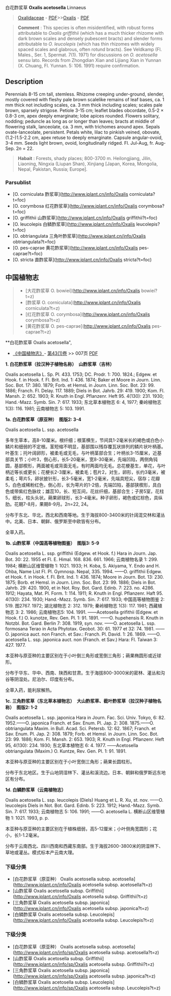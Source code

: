 白花酢浆草 **Oxalis acetosella** Linnaeus

> [Oxalidaceae](http://www.iplant.cn/info/Oxalidaceae?t=foc) - [PDF](http://www.iplant.cn/foc/pdf/Oxalidaceae.pdf)>>[Oxalis](http://www.iplant.cn/info/Oxalis?t=foc) - [PDF](http://www.iplant.cn/foc/pdf/Oxalis.pdf)

> **Comment** : 
> This species is often misidentified, with robust forms attributable to *Oxalis griffithii* (which has a much thicker rhizome with dark brown scales and densely pubescent bracts) and slender forms attributable to *O. leucolepis* (which has thin rhizomes with widely spaced scales and glabrous, often rotund bracts). See Veldkamp (Fl. Males., Ser. 1, Spermat. 7(1). 1971) for discussions on *O. acetosella* sensu lato. Records from Zhongdian Xian and Lijiang Xian in Yunnan (X. Chuang, Fl. Yunnan. 5: 106. 1991) require confirmation.

## Description

Perennials 8-15 cm tall, stemless. Rhizome creeping under-ground, slender, mostly covered with fleshy pale brown scalelike remains of leaf bases, ca. 1 mm thick not including scales, ca. 3 mm thick including scales; scales pale brown, sparsely strigose. Petiole 3-15 cm; leaflet blades obcordate, 0.5-2 × 0.8-3 cm, apex deeply emarginate; lobe apices rounded. Flowers solitary, nodding; peduncle as long as or longer than leaves; bracts at middle of flowering stalk, lanceolate, ca. 3 mm, with trichomes around apex. Sepals ovate-lanceolate, persistent. Petals white, lilac to pinkish veined, obovate, (1.2-)1.5-2.2 cm, apex retuse to deeply emarginate. Capsule angular-ovoid, 3-4 mm. Seeds light brown, ovoid, longitudinally ridged. Fl. Jul-Aug, fr. Aug-Sep. 2*n* = 22.

> **Habait** : 
> Forests, shady places; 800-3700 m. Heilongjiang, Jilin, Liaoning, Ningxia (Liupan Shan), Xinjiang [Japan, Korea, Mongolia, Nepal, Pakistan, Russia; Europe].

### Parsublist

* [O.  corniculata  酢浆草](http://www.iplant.cn/info/Oxalis corniculata?t=foc)
* [O.  corymbosa  红花酢浆草](http://www.iplant.cn/info/Oxalis corymbosa?t=foc)
* [O.  griffithii  山酢浆草](http://www.iplant.cn/info/Oxalis griffithii?t=foc)
* [O.  leucolepis  白鳞酢浆草](http://www.iplant.cn/info/Oxalis leucolepis?t=foc)
* [O.  obtriangulata  三角叶酢浆草](http://www.iplant.cn/info/Oxalis obtriangulata?t=foc)
* [O.  pes-caprae  黄花酢浆草](http://www.iplant.cn/info/Oxalis pes-caprae?t=foc)
* [O.  stricta  直酢浆草](http://www.iplant.cn/info/Oxalis stricta?t=foc)

## 中国植物志

> * [大花酢浆草  O.  bowiei](http://www.iplant.cn/info/Oxalis bowiei?t=z)
> * [酢浆草  O.  corniculata](http://www.iplant.cn/info/Oxalis corniculata?t=z)
> * [红花酢浆草  O.  corymbosa](http://www.iplant.cn/info/Oxalis corymbosa?t=z)
> * [黄花酢浆草  O.  pes-caprae](http://www.iplant.cn/info/Oxalis pes-caprae?t=z)

**白花酢浆草 Oxalis acetosella",

* [《中国植物志》](http://www.iplant.cn/frps)- [第43(1)卷](http://www.iplant.cn/frps/vol/43(1)) >> 007页 [PDF](http://www.iplant.cn/frps/pdf/43(1)/007.PDF)

**1. 白花酢浆草（拉汉种子植物名称）　山酢浆草（吉林）**

Oxalis acetosella L. Sp. Pl. 433. 1753; DC. Prodr. 1: 700. 1824.; Edgew. et Hook. f. in Hook. f. Fl. Brit. Ind. 1: 436. 1874; Baker et Moore in Journ. Linn. Soc. Bot. 17: 380. 1879; Forb. et HemsL in Journ. Linn. Soc. Bot. 23: 99. 1886; Franch. Fl. Delay. 117. 1889; Diels in Bot. Jahrb. 29: 419. 1900; Kom. Fl. Mansh. 2: 652. 1903; R. Knuth in Engl. Pflanzenr. Heft 95. 4(130): 231. 1930; Hand.-Mazz. Symb. Sin. 7: 617. 1933; 东北草本植物志 6: 4, 1977; 秦岭植物志 1(3): 116. 1981; 云南植物志 5: 103. 1991.

**1a. 白花酢浆草（原亚种）　图版2: 3-4**

Oxalis acetosella L. ssp. acetosella

多年生草本，高8-10厘米。根纤细；根茎横生，节间具1-2毫米长的褐色或白色小鳞片和细弱的不定根。茎短缩不明显，基部围以残存覆瓦状排列的鳞片状叶柄基。叶基生；托叶阔卵形，被柔毛或无毛，与叶柄茎部合生；叶柄长3-15厘米，近基部具关节；小叶3，倒心形，长5-20毫米，宽8-30毫米，先端凹陷，两侧角钝圆，基部楔形，两面被毛或背面无毛，有时两面均无毛。总花梗基生，单花，与叶柄近等长或更长；花梗长2-3厘米，被柔毛；苞片2，对生，卵形，长约3毫米，被柔毛；萼片5，卵状披针形，长3-5毫米，宽1-2毫米，先端具短尖，宿存；花瓣5，白色或稀粉红色，倒心形，长为萼片的1-2倍，先端凹陷，基部狭楔形，具白色或带紫红色脉纹；雄蕊10，长、短互间，花丝纤细，基部合生；子房5室，花柱5，细长，柱头头状。蒴果卵球形，长3-4毫米。种子卵形，褐色或红棕色，具纵肋。花期7-8月，果期8-9月。2n=22, 24。

分布于东北、华北，西北和西南等地。生于海拔800-3400米的针阔混交林和灌丛中。北美、日本、朝鲜、俄罗斯至中欧皆有分布。

全草入药。

**1b. 山酢浆草（中国高等植物图鉴）　图版3: 5-9**

Oxalis acetosella L. ssp. griffithii (Edgew. et Hook. f.) Hara in Journ. Jap. Bot. 30: 22. 1955 et Fl. E. Himal. 168. 836. 661. 1966; 云南植物名录 1: 299. 1984; 横断山区维管植物 1: 1021. 1933; H. Koba, S. Akiyama, Y. Endo and H. Ohba, Name List Fl. Pl. Gymnosp. Nepal, 335. 1994. ——O. griffithii Edgew. et Hook. f. in Hook. f. Fl. Brit. Ind. 1: 436. 1874; Moore in Journ. Bot. 13: 230. 1875; Borb. et Hemsl. in Journ. Linn. Soc. Bot. 23: 99. 1886; Diels in Bot. Jahrb. 29: 420. 1900, et in Not. Roy. Bot. Gard. Edinb. 7: 223. no. 4286. 1912; Hayata, Mat. Pl. Form. 1: 114. 1911; R. Knuth in Engl. Pflanzenr. Haft 95. 4(130): 234. 1930; Hand.-Mazz. Symb. Sin. 7: 617. 1933; 中国高等植物图鉴 2: 519. 图2767. 1972; 湖北植物志 2: 312. 1979; 秦岭植物志 1(3): 117. 1981; 西藏植物志 3: 2. 1986; 云南植物志5: 104. 1991. ——Acetosella grifithii (Edgew. et Hook. f.) O. kunotze, Rev. Gen. Pl. 1: 91. 1891. ——O. hupehensis R. Knuth in Notzbl. Bot. Gard. Berlin 7: 308. 1919, syn. nov. ——O. acetosella L. ssp. formosana Terao in Acta Phytotax. Geobot. 30: 61. 1977 et 32: 74. 1981. ——O. japonica auct. non Franch. et Sav.: Franch. Pl. David. 1: 26. 1869. ——O. acetosella L. ssp. japonica auct. non (Franch. et Sav.) Hara: Fl. Taiwan 3: 427. 1977.

本亚种与原亚种的主要区别在于小叶倒三角形或宽倒三角形；蒴果椭圆形或近球形。

分布于华东、华中、西南、陕西和甘肃。生于海拔800-3000米的密林、灌丛和沟谷等阴湿处。尼泊尔、印度有分布。

全草入药，能利尿解热。

**1c. 三角酢浆草（东北草本植物志）　大山酢浆草、截叶酢浆草（拉汉种子植物名称）　图版2: 1-2**

Oxalis acetosella L. ssp. japonica Hara in Journ. Fac. Sci. Univ. Tokyo, 6: 82. 1952.——O. japonica Franch. et Sav. Enum. Pl. Jap. 2: 308. 1875.——O. obtriangulata Maxim. in Bull. Acad. Sci. Petersb. 12: 62. 1867; Franch. et Sav. Enum. Pl. Jap. 2: 308. 1879; Forb. et Hemsl. in Journ. Linn. Soc. Bot. 23: 99. 1886; Kom. Fl. Mansh. 2: 653. 1903; R. Knuth in Engl. Pflanzenr. Heft 95, 4(130): 234. 1930; 东北草本植物志 6: 4. 1977. ——Acetosella obtriangulata (Maxim.) O. Kuntze, Rev. Gen. Pl. 1: 91. 1891.

本亚种与原亚种的主要区别在于小叶宽倒三角形；蒴果长圆柱形。

分布于东北地区。生于山地阴湿林下、灌丛和溪流边。日本、朝鲜和俄罗斯远东地区有分布。

**1d. 白鳞酢浆草（云南植物志）**

Oxalis acetosella L. ssp. leucolepis (Diels) Huang et L. R. Xu, st. nov. ——O. leucolepis Diels in Not. Bot. Gard. Edinb. 5: 223. 1912; Hand.-Mazz. Symb. Sin. 7: 617. 1933; 云南植物志 5: 106. 1991; ——O. acetosella L. 横断山区维管植物 1: 1021. 1993, p. p.

本亚种与原亚种的主要区别在于植株细弱，高5-12厘米；小叶侧角宽圆形；花小，长1-1.2毫米。

分布于云南西北、四川西南和西藏东南部。生于海拔2600-3800米的阴湿林下、草地或灌丛。模式标本产云南大理。

### 下级分类
* [白花酢浆草（原亚种）  Oxalis acetosella subsp. acetosella](http://www.iplant.cn/info/Oxalis acetosella subsp. acetosella?t=z)
* [山酢浆草  Oxalis acetosella subsp. Griffithii](http://www.iplant.cn/info/Oxalis acetosella subsp. Griffithii?t=z)
* [三角酢浆草  Oxalis acetosella subsp. japonica](http://www.iplant.cn/info/Oxalis acetosella subsp. japonica?t=z)
* [白鳞酢浆草  Oxalis acetosella subsp. Leucolepis](http://www.iplant.cn/info/Oxalis acetosella subsp. Leucolepis?t=z)

### 下级分类
* [白花酢浆草（原亚种）  Oxalis acetosella subsp. acetosella](http://www.iplant.cn/info/sp/Oxalis acetosella subsp. acetosella?t=z)
* [山酢浆草  Oxalis acetosella subsp. Griffithii](http://www.iplant.cn/info/sp/Oxalis acetosella subsp. Griffithii?t=z)
* [三角酢浆草  Oxalis acetosella subsp. japonica](http://www.iplant.cn/info/sp/Oxalis acetosella subsp. japonica?t=z)
* [白鳞酢浆草  Oxalis acetosella subsp. Leucolepis](http://www.iplant.cn/info/sp/Oxalis acetosella subsp. Leucolepis?t=z)
